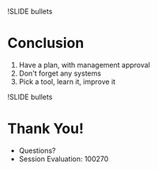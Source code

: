 !SLIDE bullets

# Conclusion

1. Have a plan, with management approval
1. Don't forget any systems
1. Pick a tool, learn it, improve it

!SLIDE bullets

#  Thank You!

* Questions?
* Session Evaluation: 100270 


